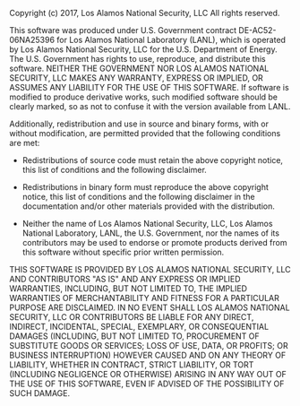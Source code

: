 Copyright (c) 2017, Los Alamos National Security, LLC
All rights reserved.

This software was produced under U.S. Government contract
DE-AC52-06NA25396 for Los Alamos National Laboratory (LANL), which is
operated by Los Alamos National Security, LLC for the U.S. Department
of Energy. The U.S. Government has rights to use, reproduce, and
distribute this software.  NEITHER THE GOVERNMENT NOR LOS ALAMOS
NATIONAL SECURITY, LLC MAKES ANY WARRANTY, EXPRESS OR IMPLIED, OR
ASSUMES ANY LIABILITY FOR THE USE OF THIS SOFTWARE.  If software is
modified to produce derivative works, such modified software should be
clearly marked, so as not to confuse it with the version available
from LANL.

Additionally, redistribution and use in source and binary forms, with
or without modification, are permitted provided that the following
conditions are met:

  * Redistributions of source code must retain the above copyright
    notice, this list of conditions and the following disclaimer.

  * Redistributions in binary form must reproduce the above copyright
    notice, this list of conditions and the following disclaimer in
    the documentation and/or other materials provided with the
    distribution.

  * Neither the name of Los Alamos National Security, LLC, Los Alamos
    National Laboratory, LANL, the U.S. Government, nor the names of
    its contributors may be used to endorse or promote products
    derived from this software without specific prior written
    permission.

THIS SOFTWARE IS PROVIDED BY LOS ALAMOS NATIONAL SECURITY, LLC AND
CONTRIBUTORS "AS IS" AND ANY EXPRESS OR IMPLIED WARRANTIES, INCLUDING,
BUT NOT LIMITED TO, THE IMPLIED WARRANTIES OF MERCHANTABILITY AND
FITNESS FOR A PARTICULAR PURPOSE ARE DISCLAIMED. IN NO EVENT SHALL LOS
ALAMOS NATIONAL SECURITY, LLC OR CONTRIBUTORS BE LIABLE FOR ANY
DIRECT, INDIRECT, INCIDENTAL, SPECIAL, EXEMPLARY, OR CONSEQUENTIAL
DAMAGES (INCLUDING, BUT NOT LIMITED TO, PROCUREMENT OF SUBSTITUTE
GOODS OR SERVICES; LOSS OF USE, DATA, OR PROFITS; OR BUSINESS
INTERRUPTION) HOWEVER CAUSED AND ON ANY THEORY OF LIABILITY, WHETHER
IN CONTRACT, STRICT LIABILITY, OR TORT (INCLUDING NEGLIGENCE OR
OTHERWISE) ARISING IN ANY WAY OUT OF THE USE OF THIS SOFTWARE, EVEN IF
ADVISED OF THE POSSIBILITY OF SUCH DAMAGE.
